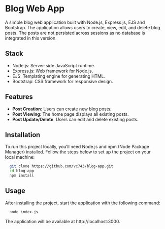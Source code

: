 # Blog Web App

A simple blog web application built with Node.js, Express.js, EJS and Bootstrap. The application allows users to create, view, edit, and delete blog posts. The posts are not persisted across sessions as no database is integrated in this version.

## Stack
- Node.js: Server-side JavaScript runtime.
- Express.js: Web framework for Node.js.
- EJS: Templating engine for generating HTML.
- Bootstrap: CSS framework for responsive design.

## Features
- **Post Creation**: Users can create new blog posts.
- **Post Viewing**: The home page displays all existing posts.
- **Post Update/Delete**: Users can edit and delete existing posts.
## Installation

To run this project locally, you'll need Node.js and npm (Node Package Manager) installed. Follow the steps below to set up the project on your local machine:

```bash
  git clone https://github.com/vc743/blog-app.git
  cd blog-app
  npm install
```
    
## Usage
After installing the project, start the application with the following command:

```bash
  node index.js
```

The application will be available at http://localhost:3000.
